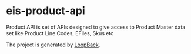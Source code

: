 # eis-product-api

Product API is set of APIs designed to give access to Product Master data set like Product Line Codes, EFiles, Skus etc

The project is generated by [LoopBack](http://loopback.io).